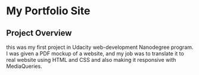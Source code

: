 # My Portfolio Site

## Project Overview
this was my first project in Udacity web-development Nanodegree program. I was given a PDF mockup of a website,
and my job was to translate it to real website using HTML and CSS and also making it responsive with MediaQueries.